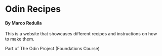 # Odin Recipes
#### By Marco Redulla

This is a website that showcases different recipes and instructions on how to make them.

Part of The Odin Project (Foundations Course)